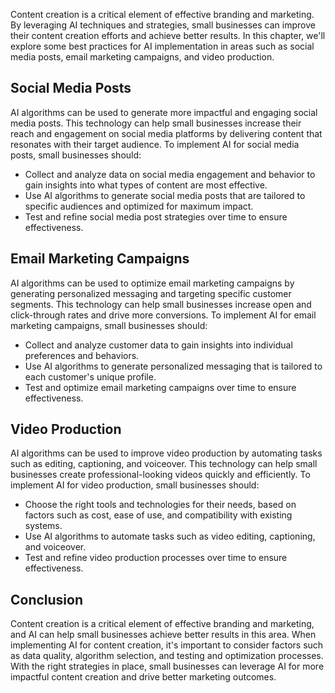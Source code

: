 

Content creation is a critical element of effective branding and marketing. By leveraging AI techniques and strategies, small businesses can improve their content creation efforts and achieve better results. In this chapter, we'll explore some best practices for AI implementation in areas such as social media posts, email marketing campaigns, and video production.

Social Media Posts
------------------

AI algorithms can be used to generate more impactful and engaging social media posts. This technology can help small businesses increase their reach and engagement on social media platforms by delivering content that resonates with their target audience. To implement AI for social media posts, small businesses should:

* Collect and analyze data on social media engagement and behavior to gain insights into what types of content are most effective.
* Use AI algorithms to generate social media posts that are tailored to specific audiences and optimized for maximum impact.
* Test and refine social media post strategies over time to ensure effectiveness.

Email Marketing Campaigns
-------------------------

AI algorithms can be used to optimize email marketing campaigns by generating personalized messaging and targeting specific customer segments. This technology can help small businesses increase open and click-through rates and drive more conversions. To implement AI for email marketing campaigns, small businesses should:

* Collect and analyze customer data to gain insights into individual preferences and behaviors.
* Use AI algorithms to generate personalized messaging that is tailored to each customer's unique profile.
* Test and optimize email marketing campaigns over time to ensure effectiveness.

Video Production
----------------

AI algorithms can be used to improve video production by automating tasks such as editing, captioning, and voiceover. This technology can help small businesses create professional-looking videos quickly and efficiently. To implement AI for video production, small businesses should:

* Choose the right tools and technologies for their needs, based on factors such as cost, ease of use, and compatibility with existing systems.
* Use AI algorithms to automate tasks such as video editing, captioning, and voiceover.
* Test and refine video production processes over time to ensure effectiveness.

Conclusion
----------

Content creation is a critical element of effective branding and marketing, and AI can help small businesses achieve better results in this area. When implementing AI for content creation, it's important to consider factors such as data quality, algorithm selection, and testing and optimization processes. With the right strategies in place, small businesses can leverage AI for more impactful content creation and drive better marketing outcomes.
